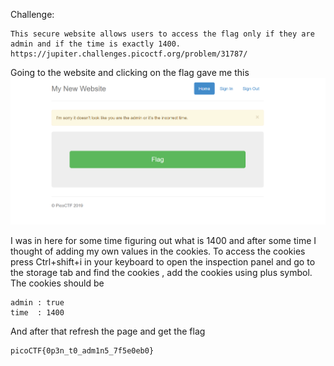 Challenge:
```
This secure website allows users to access the flag only if they are admin and if the time is exactly 1400. https://jupiter.challenges.picoctf.org/problem/31787/
```

Going to the website and clicking on the flag gave me this
<img src="1.PNG" />

I was in here for some time figuring out what is 1400 and after some time I thought of adding my own values in the cookies. To access the cookies press Ctrl+shift+i in your keyboard to open the inspection panel and go to the storage tab and find the cookies , add the cookies using plus symbol. The cookies should be 
```
admin : true
time  : 1400
```
And after that refresh the page and get the flag
```
picoCTF{0p3n_t0_adm1n5_7f5e0eb0}
```
